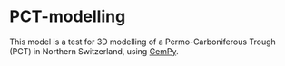 # PCT-modelling

This model is a test for 3D modelling of a Permo-Carboniferous Trough (PCT) in Northern Switzerland, using [GemPy](https://github.com/cgre-aachen/gempy).